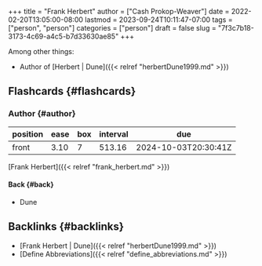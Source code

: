 +++
title = "Frank Herbert"
author = ["Cash Prokop-Weaver"]
date = 2022-02-20T13:05:00-08:00
lastmod = 2023-09-24T10:11:47-07:00
tags = ["person", "person"]
categories = ["person"]
draft = false
slug = "7f3c7b18-3173-4c69-a4c5-b7d33630ae85"
+++

Among other things:

-   Author of [Herbert | Dune]({{< relref "herbertDune1999.md" >}})


## Flashcards {#flashcards}


### Author {#author}

| position | ease | box | interval | due                  |
|----------|------|-----|----------|----------------------|
| front    | 3.10 | 7   | 513.16   | 2024-10-03T20:30:41Z |

[Frank Herbert]({{< relref "frank_herbert.md" >}})


#### Back {#back}

-   Dune


## Backlinks {#backlinks}

-   [Frank Herbert | Dune]({{< relref "herbertDune1999.md" >}})
-   [Define Abbreviations]({{< relref "define_abbreviations.md" >}})
